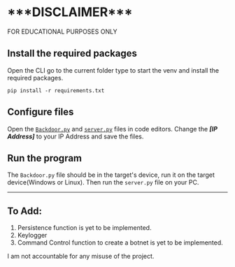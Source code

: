 <h1>***DISCLAIMER***</h1>
FOR EDUCATIONAL PURPOSES ONLY


## Install the required packages
Open the CLI go to the current folder type to start the venv and install the required packages.
```
pip install -r requirements.txt
```

## Configure files
Open the [`Backdoor.py`](backdoor.py) and [`server.py`](server.py) files in code editors. Change the ***[IP Address]*** to your IP Address and save the files.

## Run the program
The `Backdoor.py` file should be in the target's device, run it on the target device(Windows or Linux).
Then run the `server.py` file on your PC.

<hr>


## To Add:
<html>
<ol>
<li>Persistence function is yet to be implemented.</li>
<li>Keylogger</li>
<li>Command Control function to create a botnet is yet to be implemented.</li>
</ol>
</html>


I am not accountable for any misuse of the project.
